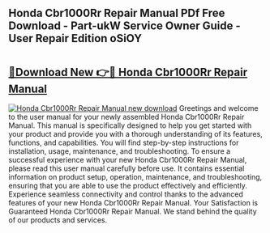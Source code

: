 ## Honda Cbr1000Rr Repair Manual PDf Free Download - Part-ukW Service Owner Guide - User Repair Edition oSiOY

# <h2><a href="http://bc46295.oget.top/?id=Honda+Cbr1000Rr+Repair+Manual">🔗Download New 👉🔴 Honda Cbr1000Rr Repair Manual</a></h2>

[![Honda Cbr1000Rr Repair Manual new download](https://i.imgur.com/5g1atiW.png)](http://bc46295.oget.top/?id=Honda+Cbr1000Rr+Repair+Manual)
Greetings and welcome to the user manual for your newly assembled Honda Cbr1000Rr Repair Manual. This manual is specifically designed to help you get started with your product and provide you with a thorough understanding of its features, functions, and capabilities. You will find step-by-step instructions for installation, usage, maintenance, and troubleshooting. To ensure a successful experience with your new Honda Cbr1000Rr Repair Manual, please read this user manual carefully before use. It contains essential information on product setup, operation, maintenance, and troubleshooting, ensuring that you are able to use the product effectively and efficiently. Experience seamless connectivity and control thanks to the advanced features of your new Honda Cbr1000Rr Repair Manual. Your Satisfaction is Guaranteed Honda Cbr1000Rr Repair Manual. We stand behind the quality of our products and services.
